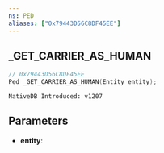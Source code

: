 ```yaml
---
ns: PED
aliases: ["0x79443D56C8DF45EE"]
---
```

## _GET_CARRIER_AS_HUMAN

```c
// 0x79443D56C8DF45EE
Ped _GET_CARRIER_AS_HUMAN(Entity entity);
```

```
NativeDB Introduced: v1207
```

## Parameters
* **entity**:
